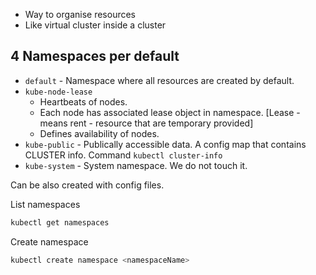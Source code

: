 - Way to organise resources
- Like virtual cluster inside a cluster

## 4 Namespaces per default
- `default` - Namespace where all resources are created by default.
- `kube-node-lease`
  - Heartbeats of nodes.
  - Each node has associated lease object in namespace. [Lease - means rent - resource that are temporary provided]
  - Defines availability of nodes.
- `kube-public` - Publically accessible data. A config map that contains CLUSTER info. Command `kubectl cluster-info` 
- `kube-system` - System namespace. We do not touch it.

Can be also created with config files.

List namespaces
```bash
kubectl get namespaces
```
Create namespace
```bash
kubectl create namespace <namespaceName>
```
